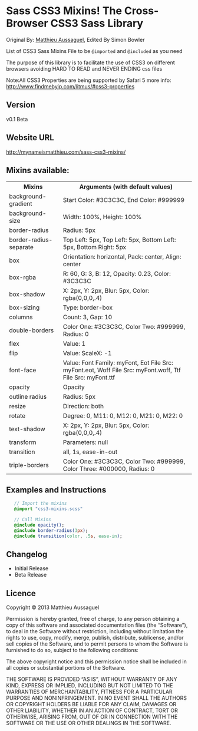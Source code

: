 # Sass CSS3 Mixins! The Cross-Browser CSS3 Sass Library

Original By: [Matthieu Aussaguel](http://www.mynameismatthieu.com), Edited By Simon Bowler

List of CSS3 Sass Mixins File to be `@imported` and `@included` as you need

The purpose of this library is to facilitate the use of CSS3 on different browsers avoiding HARD TO READ and NEVER
ENDING css files

Note:All CSS3 Properties are being supported by Safari 5
more info: http://www.findmebyip.com/litmus/#css3-properties

## Version

v0.1 Beta

## Website URL

http://mynameismatthieu.com/sass-css3-mixins/

## Mixins available:

<table>
 <tr>
   <th>Mixins</th>
   <th>Arguments (with default values)</th>
 </tr>
 
 <tr>
   <td>background-gradient</td>
   <td>Start Color: #3C3C3C, End Color: #999999</td>
 </tr>
 <tr>
   <td>background-size</td>
   <td>Width: 100%, Height: 100%</td>
 </tr>
 <tr>
   <td>border-radius</td>
   <td>Radius: 5px</td>
 </tr>
 <tr>
   <td>border-radius-separate</td>
   <td>Top Left: 5px, Top Left: 5px, Bottom Left: 5px, Bottom Right: 5px</td>
 </tr>
 <tr>
   <td>box</td>
   <td>Orientation: horizontal, Pack: center, Align: center</td>
 </tr>
 <tr>
   <td>box-rgba</td>
   <td>R: 60, G: 3, B: 12, Opacity: 0.23, Color: #3C3C3C</td>
 </tr>
 <tr>
   <td>box-shadow</td>
   <td>X: 2px, Y: 2px, Blur: 5px, Color: rgba(0,0,0,.4)</td>
 </tr>
 <tr>
   <td>box-sizing</td>
   <td>Type: border-box</td>
 </tr>
 <tr>
   <td>columns</td>
   <td>Count: 3, Gap: 10</td>
 </tr>
 <tr>
   <td>double-borders</td>
   <td>Color One: #3C3C3C, Color Two: #999999, Radius: 0</td>
 </tr>
 <tr>
   <td>flex</td>
   <td>Value: 1</td>
 </tr>
 <tr>
   <td>flip</td>
   <td>Value: ScaleX: -1</td>
 </tr>
 <tr>
   <td>font-face</td>
   <td>Value: Font Family: myFont, Eot File Src: myFont.eot, Woff File Src: myFont.woff, Ttf File Src: myFont.ttf</td>
 </tr>
 <tr>
   <td>opacity</td>
   <td>Opacity</td>
 </tr>
 <tr>
   <td>outline radius</td>
   <td>Radius: 5px</td>
 </tr>
 <tr>
   <td>resize</td>
   <td>Direction: both</td>
 </tr>
 <tr>
   <td>rotate</td>
   <td>Degree: 0, M11: 0, M12: 0, M21: 0, M22: 0</td>
 </tr>
 <tr>
   <td>text-shadow</td>
   <td>X: 2px, Y: 2px, Blur: 5px, Color: rgba(0,0,0,.4)</td>
 </tr>
 <tr>
   <td>transform</td>
   <td>Parameters: null</td>
 </tr>
 <tr>
   <td>transition</td>
   <td>all, 1s, ease-in-out</td>
 </tr>
 <tr>
   <td>triple-borders</td>
   <td>Color One: #3C3C3C, Color Two: #999999, Color Three: #000000, Radius: 0</td>
 </tr>       
</table>

## Examples and Instructions

```sass
   // Import the mixins
   @import "css3-mixins.scss"

   // Call Mixins
   @include opacity();
   @include border-radius(3px); 
   @include transition(color, .5s, ease-in); 
```

## Changelog

* Initial Release
* Beta Release

## Licence

Copyright &copy; 2013 Matthieu Aussaguel

Permission is hereby granted, free of charge, to any person obtaining a copy of this software and associated documentation files (the “Software”), to deal in the Software without restriction, including without limitation the rights to use, copy, modify, merge, publish, distribute, sublicense, and/or sell copies of the Software, and to permit persons to whom the Software is furnished to do so, subject to the following conditions:

The above copyright notice and this permission notice shall be included in all copies or substantial portions of the Software.

THE SOFTWARE IS PROVIDED “AS IS”, WITHOUT WARRANTY OF ANY KIND, EXPRESS OR IMPLIED, INCLUDING BUT NOT LIMITED TO THE WARRANTIES OF MERCHANTABILITY, FITNESS FOR A PARTICULAR PURPOSE AND NONINFRINGEMENT. IN NO EVENT SHALL THE AUTHORS OR COPYRIGHT HOLDERS BE LIABLE FOR ANY CLAIM, DAMAGES OR OTHER LIABILITY, WHETHER IN AN ACTION OF CONTRACT, TORT OR OTHERWISE, ARISING FROM, OUT OF OR IN CONNECTION WITH THE SOFTWARE OR THE USE OR OTHER DEALINGS IN THE SOFTWARE.
